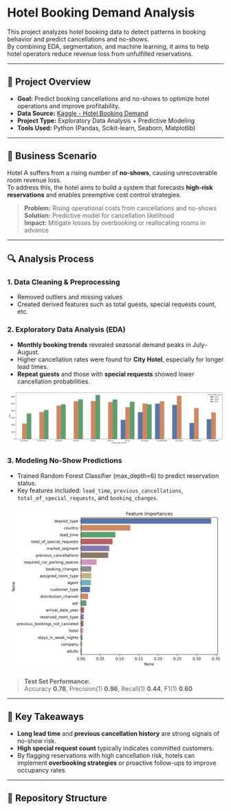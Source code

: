 # **Hotel Booking Demand Analysis**

This project analyzes hotel booking data to detect patterns in booking behavior and predict cancellations and no-shows.  
By combining EDA, segmentation, and machine learning, it aims to help hotel operators reduce revenue loss from unfulfilled reservations.

---

## **📌 Project Overview**

- **Goal:** Predict booking cancellations and no-shows to optimize hotel operations and improve profitability.
- **Data Source:** [Kaggle - Hotel Booking Demand](https://www.kaggle.com/datasets/jessemostipak/hotel-booking-demand)
- **Project Type:** Exploratory Data Analysis + Predictive Modeling
- **Tools Used:** Python (Pandas, Scikit-learn, Seaborn, Matplotlib)

---

## **🏨 Business Scenario**

Hotel A suffers from a rising number of **no-shows**, causing unrecoverable room revenue loss.  
To address this, the hotel aims to build a system that forecasts **high-risk reservations** and enables preemptive cost control strategies.

> **Problem:** Rising operational costs from cancellations and no-shows  
> **Solution:** Predictive model for cancellation likelihood  
> **Impact:** Mitigate losses by overbooking or reallocating rooms in advance  

---

## **🔍 Analysis Process**

### 1. Data Cleaning & Preprocessing
- Removed outliers and missing values
- Created derived features such as total guests, special requests count, etc.

### 2. Exploratory Data Analysis (EDA)
- **Monthly booking trends** revealed seasonal demand peaks in July–August.
- Higher cancellation rates were found for **City Hotel**, especially for longer lead times.
- **Repeat guests** and those with **special requests** showed lower cancellation probabilities.

<img src="images/monthly_booking_demand.png" width="600">

### 3. Modeling No-Show Predictions
- Trained Random Forest Classifier (max_depth=6) to predict reservation status.
- Key features included: `lead_time`, `previous_cancellations`, `total_of_special_requests`, and `booking_changes`.

<img src="images/feature_importance.png" width="600">

> **Test Set Performance:**  
> Accuracy **0.78**, Precision(1) **0.96**, Recall(1) **0.44**, F1(1) **0.60**

---

## **🎯 Key Takeaways**

- **Long lead time** and **previous cancellation history** are strong signals of no-show risk.
- **High special request count** typically indicates committed customers.
- By flagging reservations with high cancellation risk, hotels can implement **overbooking strategies** or proactive follow-ups to improve occupancy rates.

---

## **📁 Repository Structure**

